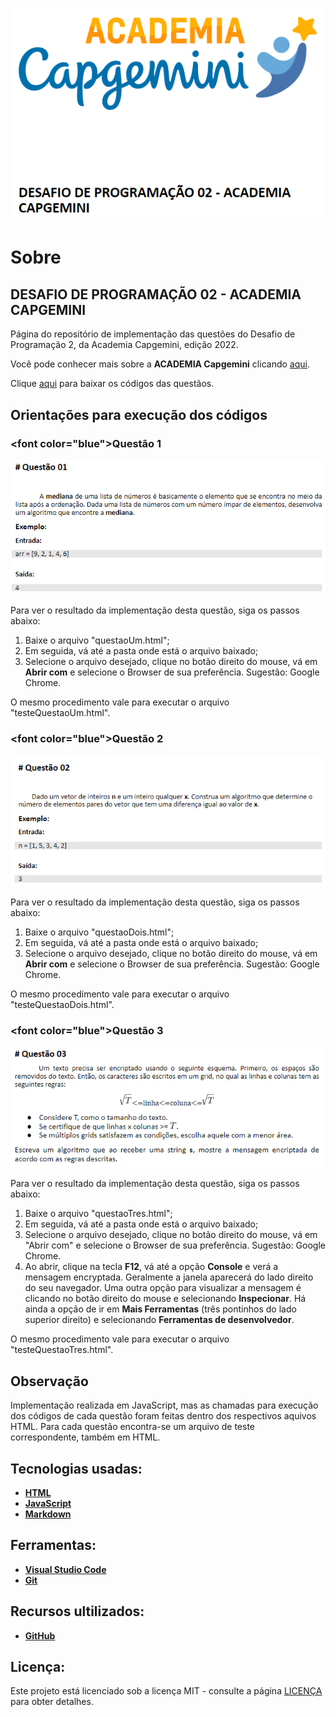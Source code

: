 <h1 align="center">
    <img src="desafio.PNG" alt="Logo Desafio">
</h1>

# Sobre

## DESAFIO DE PROGRAMAÇÃO 02 - ACADEMIA CAPGEMINI

Página do repositório de implementação das questões do Desafio de Programação 2, da Academia Capgemini, edição 2022.

Você pode conhecer mais sobre a **ACADEMIA Capgemini** clicando [aqui](https://capgemini.proway.com.br/).

Clique [aqui](https://github.com/jobafi/challenge-capgemini-2022) para baixar os códigos das questãos.

## Orientações para execução dos códigos

### <font color=\"blue\">Questão 1</font>
  <img src="q1.PNG" alt="Questão 1">

Para ver o resultado da implementação desta questão, siga os passos abaixo:
1. Baixe o arquivo "questaoUm.html";
2. Em seguida, vá até a pasta onde está o arquivo baixado;
3. Selecione o arquivo desejado, clique no botão direito do mouse, vá em **Abrir com** e selecione o Browser de sua preferência. Sugestão: Google Chrome.

O mesmo procedimento vale para executar o arquivo "testeQuestaoUm.html".

### <font color=\"blue\">Questão 2</font>
  <img src="q2.PNG" alt="Questão 2">

Para ver o resultado da implementação desta questão, siga os passos abaixo:
1. Baixe o arquivo "questaoDois.html";
2. Em seguida, vá até a pasta onde está o arquivo baixado;
3. Selecione o arquivo desejado, clique no botão direito do mouse, vá em **Abrir com** e selecione o Browser de sua preferência. Sugestão: Google Chrome.

O mesmo procedimento vale para executar o arquivo "testeQuestaoDois.html".

### <font color=\"blue\">Questão 3</font>
  <img src="q3.PNG" alt="Questão 3">

Para ver o resultado da implementação desta questão, siga os passos abaixo:
1. Baixe o arquivo "questaoTres.html";
2. Em seguida, vá até a pasta onde está o arquivo baixado;
3.  Selecione o arquivo desejado, clique no botão direito do mouse, vá em "Abrir com" e selecione o Browser de sua preferência. Sugestão: Google Chrome.
4. Ao abrir, clique na tecla **F12**, vá até a opção **Console** e verá a mensagem encryptada. Geralmente a janela aparecerá do lado direito do seu navegador. Uma outra opção para visualizar a mensagem é clicando no botão direito do mouse e selecionando **Inspecionar**. Há ainda a opção de ir em **Mais Ferramentas** (três pontinhos do lado superior direito) e selecionando **Ferramentas de desenvolvedor**. 

O mesmo procedimento vale para executar o arquivo "testeQuestaoTres.html".

## Observação
Implementação realizada em JavaScript, mas as chamadas para execução dos códigos de cada questão foram feitas dentro dos respectivos aquivos HTML. Para cada questão encontra-se um arquivo de teste correspondente, também em HTML.

## Tecnologias usadas:
* **[HTML](https://developer.mozilla.org/pt-BR/docs/Web/HTML)**
* **[JavaScript](https://developer.mozilla.org/pt-BR/docs/Web/JavaScript)**
* **[Markdown](https://daringfireball.net/projects/)**


## Ferramentas:
* **[Visual Studio Code](https://code.visualstudio.com/)**
* **[Git](https://git-scm.com/)**


## Recursos ultilizados:
* **[GitHub](https://github.com/)**

## Licença:
Este projeto está licenciado sob a licença MIT - consulte a página [LICENÇA](https://opensource.org/licenses/MIT) para obter detalhes.
